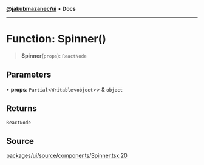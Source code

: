 [**@jakubmazanec/ui**](../README.md) • **Docs**

---

# Function: Spinner()

> **Spinner**(`props`): `ReactNode`

## Parameters

• **props**: `Partial`\<`Writable`\<`object`\>\> & `object`

## Returns

`ReactNode`

## Source

[packages/ui/source/components/Spinner.tsx:20](https://github.com/jakubmazanec/tools/blob/ff982fbbc1a4d22edeaae8b283ad7d8de4b15bd8/packages/ui/source/components/Spinner.tsx#L20)
